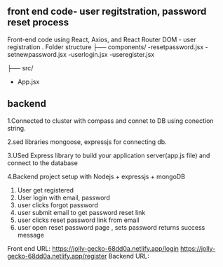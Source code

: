## front end code- user regitstration, password reset process ##

Front-end code using React, Axios, and React Router DOM - user registration .
Folder structure
├── components/
 -resetpassword.jsx
 -setnewpassword.jsx
 -userlogin.jsx
 -useregister.jsx

 ├── src/
   - App.jsx

## backend ##
1.Connected to cluster with compass and connet to DB using conection string.

2.sed libraries mongoose, expressjs for connecting db.

3.USed Express library to build your application server(app.js file) and connect to the database

4.Backend project setup with Nodejs + expressjs + mongoDB



1. User get registered
2. User login with email, password
3. user clicks forgot password
4. user submit email to get password reset link
5. user clicks reset password link from email
6. user open reset password page , sets password returns success message


Front end URL:
https://jolly-gecko-68dd0a.netlify.app/login
https://jolly-gecko-68dd0a.netlify.app/register 
Backend URL:


